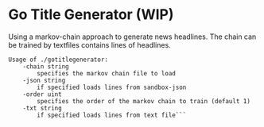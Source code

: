 Go Title Generator (WIP)
========================

Using a markov-chain approach to generate news headlines. The chain can be trained by textfiles contains lines of headlines.
 

```
Usage of ./gotitlegenerator:
    -chain string
        specifies the markov chain file to load
    -json string
        if specified loads lines from sandbox-json
    -order uint
        specifies the order of the markov chain to train (default 1)
    -txt string
        if specified loads lines from text file```

